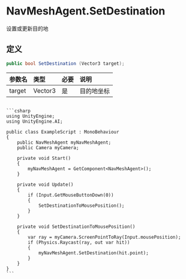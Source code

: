 # NavMeshAgent.SetDestination

设置或更新目的地

## 定义

```csharp
public bool SetDestination (Vector3 target);
```

| 参数名    | 类型      | 必要  | 说明    |
|:------ |:------- |:--- |:----- |
| target | Vector3 | 是   | 目的地坐标 |

~~~admonish example title="示例"

```csharp
using UnityEngine;
using UnityEngine.AI;

public class ExampleScript : MonoBehaviour
{
    public NavMeshAgent myNavMeshAgent;
    public Camera myCamera;

    private void Start()
    {
        myNavMeshAgent = GetComponent<NavMeshAgent>();
    }

    private void Update()
    {
        if (Input.GetMouseButtonDown(0))
        {
            SetDestinationToMousePosition();
        }
    }

    private void SetDestinationToMousePosition()
    {
        var ray = myCamera.ScreenPointToRay(Input.mousePosition);
        if (Physics.Raycast(ray, out var hit))
        {
            myNavMeshAgent.SetDestination(hit.point);
        }
    }
}
```
~~~